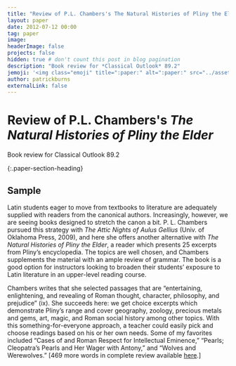 ```yaml
---
title: "Review of P.L. Chambers's The Natural Histories of Pliny the Elder"
layout: paper
date: 2012-07-12 00:00
tag: paper
image: 
headerImage: false
projects: false
hidden: true # don't count this post in blog pagination
description: "Book review for *Classical Outlook* 89.2"
jemoji: '<img class="emoji" title=":paper:" alt=":paper:" src="../assets/images/paper-icon.png" height="20" width="20" align="absmiddle">'
author: patrickburns
externalLink: false
---
```


# Review of P.L. Chambers's *The Natural Histories of Pliny the Elder* 
Book review for Classical Outlook 89.2    

{:.paper-section-heading}
## Sample
Latin students eager to move from textbooks to literature are adequately supplied with readers from the canonical authors. Increasingly, however, we are seeing books designed to stretch the canon a bit. P. L. Chambers pursued this strategy with *The Attic Nights of Aulus Gellius* (Univ. of Oklahoma Press, 2009), and here she offers another alternative with *The Natural Histories of Pliny the Elder*, a reader which presents 25 excerpts from Pliny’s encyclopedia. The topics are well chosen, and Chambers supplements the material with an ample review of grammar. The book is a good option for instructors looking to broaden their students’ exposure to Latin literature in an upper-level reading course.
 
Chambers writes that she selected passages that are “entertaining, enlightening, and revealing of Roman thought, character, philosophy, and prejudice” (ix). She succeeds here: we get choice excerpts which demonstrate Pliny’s range and cover geography, zoology, precious metals and gems, art, magic, and Roman social history among other topics. With this something-for-everyone approach, a teacher could easily pick and choose readings based on his or her own needs. Some of my favorites included “Cases of and Roman Respect for Intellectual Eminence,” “Pearls; Cleopatra’s Pearls and Her Wager with Antony,” and “Wolves and Werewolves.” [469 more words in complete review available [here](https://www.jstor.org/stable/43940167).]
